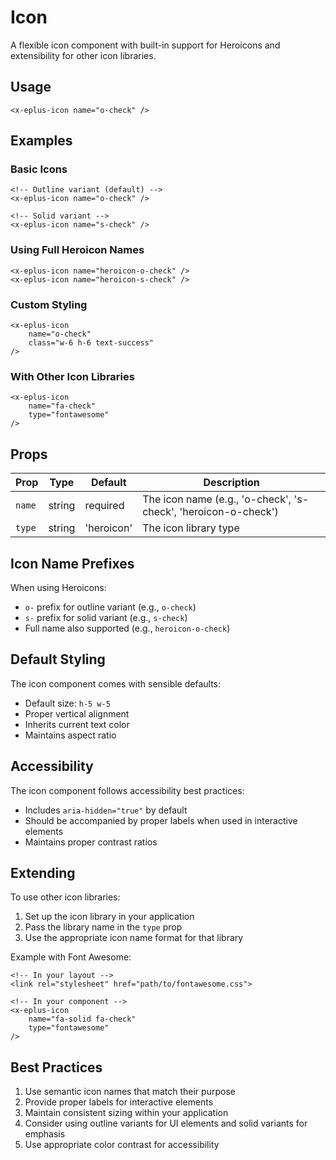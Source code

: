 # Icon

A flexible icon component with built-in support for Heroicons and extensibility for other icon libraries.

## Usage

```blade
<x-eplus-icon name="o-check" />
```

## Examples

### Basic Icons
```blade
<!-- Outline variant (default) -->
<x-eplus-icon name="o-check" />

<!-- Solid variant -->
<x-eplus-icon name="s-check" />
```

### Using Full Heroicon Names
```blade
<x-eplus-icon name="heroicon-o-check" />
<x-eplus-icon name="heroicon-s-check" />
```

### Custom Styling
```blade
<x-eplus-icon 
    name="o-check" 
    class="w-6 h-6 text-success"
/>
```

### With Other Icon Libraries
```blade
<x-eplus-icon 
    name="fa-check" 
    type="fontawesome"
/>
```

## Props

| Prop | Type | Default | Description |
|------|------|---------|-------------|
| `name` | string | required | The icon name (e.g., 'o-check', 's-check', 'heroicon-o-check') |
| `type` | string | 'heroicon' | The icon library type |

## Icon Name Prefixes

When using Heroicons:
- `o-` prefix for outline variant (e.g., `o-check`)
- `s-` prefix for solid variant (e.g., `s-check`)
- Full name also supported (e.g., `heroicon-o-check`)

## Default Styling

The icon component comes with sensible defaults:

- Default size: `h-5 w-5`
- Proper vertical alignment
- Inherits current text color
- Maintains aspect ratio

## Accessibility

The icon component follows accessibility best practices:

- Includes `aria-hidden="true"` by default
- Should be accompanied by proper labels when used in interactive elements
- Maintains proper contrast ratios

## Extending

To use other icon libraries:

1. Set up the icon library in your application
2. Pass the library name in the `type` prop
3. Use the appropriate icon name format for that library

Example with Font Awesome:
```blade
<!-- In your layout -->
<link rel="stylesheet" href="path/to/fontawesome.css">

<!-- In your component -->
<x-eplus-icon 
    name="fa-solid fa-check" 
    type="fontawesome"
/>
```

## Best Practices

1. Use semantic icon names that match their purpose
2. Provide proper labels for interactive elements
3. Maintain consistent sizing within your application
4. Consider using outline variants for UI elements and solid variants for emphasis
5. Use appropriate color contrast for accessibility 